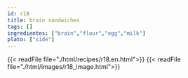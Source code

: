 ```yaml
---
id: r18
title: brain sandwiches
tags: []
ingredientes: ["brain","flour","egg","milk"]
plato: ["side"]
---
```


{{< readFile file="./html/recipes/r18.en.html">}}
{{< readFile file="./html/images/r18_image.html">}}